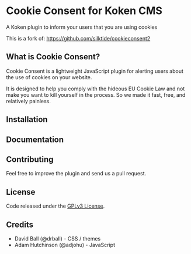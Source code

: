 # Cookie Consent for Koken CMS
A Koken plugin to inform your users that you are using cookies

This is a fork of: https://github.com/silktide/cookieconsent2
## What is Cookie Consent? 

Cookie Consent is a lightweight JavaScript plugin for alerting users about the use of cookies on your website.

It is designed to help you comply with the hideous EU Cookie Law and not make you want to kill yourself in the process. So we made it fast, free, and relatively painless.

## Installation

## Documentation

## Contributing

Feel free to improve the plugin and send us a pull request.

## License
Code released under the [GPLv3 License](http://www.gnu.org/copyleft/gpl.html).

## Credits

+ David Ball (@drball) - CSS / themes  
+ Adam Hutchinson (@adjohu) - JavaScript
